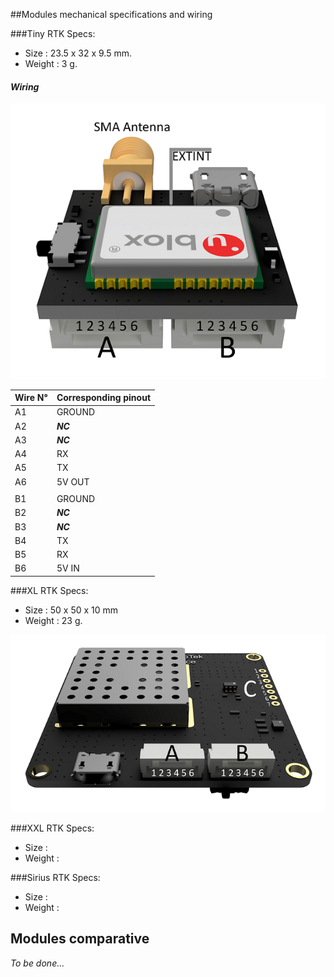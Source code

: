 ##Modules mechanical specifications and wiring

###Tiny RTK
Specs:
* Size : 23.5 x 32 x 9.5 mm.
* Weight : 3 g.

#### _Wiring_

<p align="center">
  <img src="./images/tinyw.png?raw=true" alt="Wiring tiny"/>
</p>

| Wire N° | Corresponding pinout |
|---------|----------------------|
| A1      | GROUND               |
| A2      | _**NC**_                 |
| A3      | _**NC**_                 |
| A4      | RX                   |
| A5      | TX                   |
| A6      | 5V OUT               |
|         |                      |
| B1      | GROUND               |
| B2      | _**NC**_                 |
| B3      | _**NC**_                 |
| B4      | TX                   |
| B5      | RX                   |
| B6      | 5V IN                |

###XL RTK
Specs:
* Size : 50 x 50 x 10 mm
* Weight : 23 g.

<p align="center">
  <img src="./images/xlw.png?raw=true" alt="Wiring XL"/>
</p>




###XXL RTK
Specs:
* Size :  
* Weight : 

###Sirius RTK
Specs:
* Size : 
* Weight : 

## Modules comparative

_To be done..._
